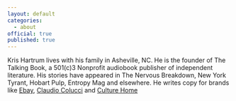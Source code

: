 ```yaml
---
layout: default
categories:
  - about
official: true
published: true
---
```

Kris Hartrum lives with his family in Asheville, NC. He is the founder of The Talking Book, a 501(c)3 Nonprofit audiobook publisher of independent literature. His stories have appeared in The Nervous Breakdown, New York Tyrant, Hobart Pulp, Entropy Mag and elsewhere. He writes copy for brands like [Ebay](https://www.ebayinc.com/), [Claudio Colucci](https://www.colucci-design.com/home) and [Culture Home](http://www.culturehome.com/)